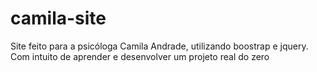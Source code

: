 # camila-site
Site feito para a psicóloga Camila Andrade, utilizando boostrap e jquery. Com intuito de aprender e desenvolver um projeto real do zero
